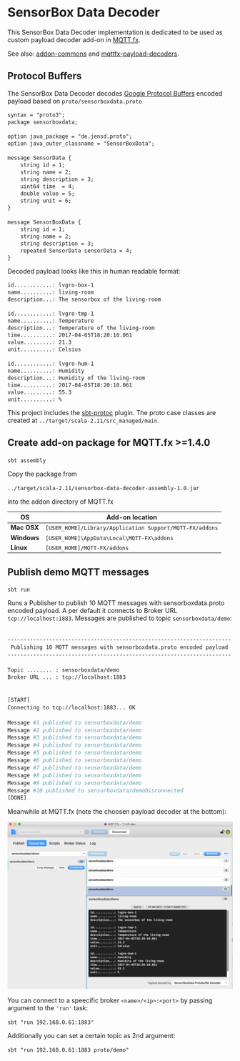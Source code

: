 # SensorBox Data Decoder

This SensorBox Data Decoder implementation is dedicated to be used as custom payload decoder add-on in
[MQTT.fx](http://mqttfx.org).

See also: [addon-commons](https://github.com/Jerady/addon-commons) and [mqttfx-payload-decoders](https://github.com/Jerady/mqttfx-payload-decoders).

## Protocol Buffers

The SensorBox Data Decoder decodes [Google Protocol Buffers](https://developers.google.com/protocol-buffers/)
 encoded payload based on `proto/sensorboxdata.proto`

```
syntax = "proto3";
package sensorboxdata;

option java_package = "de.jensd.proto";
option java_outer_classname = "SensorBoxData";

message SensorData {
    string id = 1;
    string name = 2;
    string description = 3;
    uint64 time  = 4;
    double value = 5;
    string unit = 6;
}

message SensorBoxData {
    string id = 1;
    string name = 2;
    string description = 3;
    repeated SensorData sensorData = 4;
}
```

Decoded payload looks like this in human readable format:

```
id............: lvgro-box-1
name..........: living-room
description...: The sensorbox of the living-room

id............: lvgro-tmp-1
name..........: Temperature
description...: Temperature of the living-room
time..........: 2017-04-05T18:20:10.061
value.........: 21.3
unit..........: Celsius

id............: lvgro-hum-1
name..........: Humidity
description...: Humidity of the living-room
time..........: 2017-04-05T18:20:10.061
value.........: 55.3
unit..........: %
```



This project includes the [sbt-protoc](https://github.com/thesamet/sbt-protoc) plugin.
The proto case classes are created at `../target/scala-2.11/src_managed/main`.


## Create add-on package for MQTT.fx >=1.4.0

`sbt assembly`

Copy the package from

`../target/scala-2.11/sensorbox-data-decoder-assembly-1.0.jar`

into the addon directory of MQTT.fx

| OS        | Add-on location          |
|---|---|
|**Mac OSX**|`[USER_HOME]/Library/Application Support/MQTT-FX/addons`|
|**Windows**|`[USER_HOME]\AppData\Local\MQTT-FX\addons`|
|**Linux**|`[USER_HOME]/MQTT-FX/addons`|


## Publish demo MQTT messages

`sbt run`

Runs a Publisher to publish 10 MQTT messages with sensorboxdata.proto encoded payload.
A per default it connects to Broker URL `tcp://localhost:1883`. Messages are published to topic `sensorboxdata/demo`:


```bash

----------------------------------------------------------------------
 Publishing 10 MQTT messages with sensorboxdata.proto encoded payload
----------------------------------------------------------------------

Topic ........ : sensorboxdata/demo
Broker URL ... : tcp://localhost:1883
     

[START]
Connecting to tcp://localhost:1883... OK

Message #1 published to sensorboxdata/demo
Message #2 published to sensorboxdata/demo
Message #3 published to sensorboxdata/demo
Message #4 published to sensorboxdata/demo
Message #5 published to sensorboxdata/demo
Message #6 published to sensorboxdata/demo
Message #7 published to sensorboxdata/demo
Message #8 published to sensorboxdata/demo
Message #9 published to sensorboxdata/demo
Message #10 published to sensorboxdata/demoDisconnected
[DONE]
```
Meanwhile at MQTT.fx (note the choosen payload decoder at the bottom):

![](images/mqttfx-proto-decoder.png)


You can connect to a speecific broker `<name>/<ip>:<port>` by passing argument to the `'run'` task: 

`sbt "run 192.168.0.61:1883"`

Additionally you can set a certain topic as 2nd argument:

`sbt "run 192.168.0.61:1883 proto/demo"`

